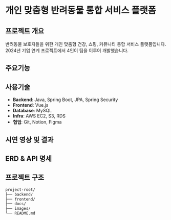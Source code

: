 # 개인 맞춤형 반려동물 통합 서비스 플랫폼

## 프로젝트 개요
반려동물 보호자들을 위한 개인 맞춤형 건강, 쇼핑, 커뮤니티 통합 서비스 플랫폼입니다.  
2024년 기업 연계 프로젝트에서 4인이 팀을 이루어 개발했습니다.

## 주요기능

## 사용기술
- **Backend**: Java, Spring Boot, JPA, Spring Security
- **Frontend**: Vue.js
- **Database**: MySQL
- **Infra**: AWS EC2, S3, RDS
- **협업**: Git, Notion, Figma

## 시연 영상 및 결과

## ERD & API 명세

## 프로젝트 구조
```bash
project-root/
├── backend/
├── frontend/
├── docs/
├── images/
└── README.md
